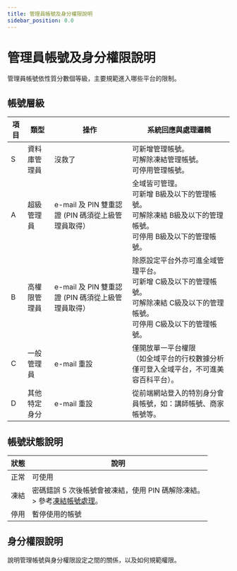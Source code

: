 ```yaml
---
title: 管理員帳號及身分權限說明
sidebar_position: 0.0
---
```


# 管理員帳號及身分權限說明

管理員帳號依性質分數個等級，主要規範進入哪些平台的限制。

## 帳號層級

| 項目 | 類型         | 操作                                               | 系統回應與處理邏輯                                                                                                                           |
| ---- | ------------ | -------------------------------------------------- | -------------------------------------------------------------------------------------------------------------------------------------------- |
| S    | 資料庫管理員 | 沒救了                                             | 可新增管理帳號。<br />可解除凍結管理帳號。<br />可停用管理帳號。                                                                             |
| A    | 超級管理員   | e-mail 及 PIN 雙重認證 (PIN 碼須從上級管理員取得） | 全域皆可管理。<br />可新增 B級及以下的管理帳號。<br />可解除凍結 B級及以下的管理帳號。<br />可停用 B級及以下的管理帳號。                     |
| B    | 高權限管理員 | e-mail 及 PIN 雙重認證 (PIN 碼須從上級管理員取得） | 除原設定平台外亦可進全域管理平台。<br />可新增 C級及以下的管理帳號。<br />可解除凍結 C級及以下的管理帳號。<br />可停用 C級及以下的管理帳號。 |
| C    | 一般管理員   | e-mail 重設                                        | 僅開放單一平台權限<br/>（如全域平台的行校數據分析僅可登入全域平台，不可進美容百科平台）。                                                    |
| D    | 其他特定身分 | e-mail 重設                                        | 從前端網站登入的特別身分會員帳號，如：講師帳號、商家帳號等。                                                                                 |

## 帳號狀態說明

| 狀態 | 說明                                                                                                        |
| ---- | ----------------------------------------------------------------------------------------------------------- |
| 正常 | 可使用                                                                                                      |
| 凍結 | 密碼錯誤 5 次後帳號會被凍結，使用 PIN 碼解除凍結。<br /> > 參考[凍結帳號處理](../account/lock-account.md)。 |
| 停用 | 暫停使用的帳號                                                                                              |

## 身分權限說明

說明管理帳號與身分權限設定之間的關係，以及如何規範權限。
